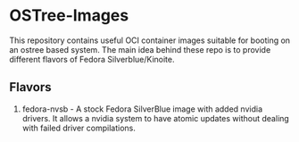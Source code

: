 # OSTree-Images

This repository contains useful OCI container images suitable for booting on an ostree based system.
The main idea behind these repo is to provide different flavors of Fedora Silverblue/Kinoite.

## Flavors

1. fedora-nvsb - A stock Fedora SilverBlue image with added nvidia drivers. It allows a nvidia system to have atomic updates without dealing with failed driver compilations.
